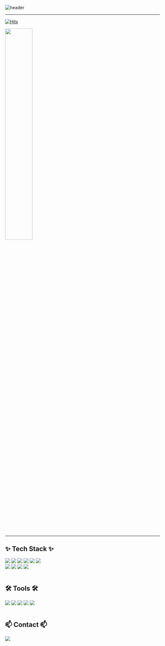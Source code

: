 ![header](https://capsule-render.vercel.app/api?type=waving&color=timeGradient&text=Welcome%20to%20Jiyeon's%20GitHub&animation=twinkling&fontSize=35&fontAlignY=40&fontAlign=70&height=250)

---

[![Hits](https://hits.seeyoufarm.com/api/count/incr/badge.svg?url=https%3A%2F%2Fgithub.com%2FYeoniSon&count_bg=%236AD9CB&title_bg=%23727272&icon=github.svg&icon_color=%23E7E7E7&title=GitHub&edge_flat=false)](https://github.com/YeoniSon)

<a href="s">
  <img src="https://github-readme-stats.vercel.app/api?username=YeoniSon&theme=tokyonight&show_icons=true" width="42%" />
</a><br>

---
<!-- 내용부분 -->
<h2 >✨ Tech Stack ✨</h2>
<div >
  <img src="http://img.shields.io/badge/JavaScript-COLOR?style=flat&logo=JavaScript&logoColor=white&color=F7DF1E" />
  <img src="http://img.shields.io/badge/Node.js-COLOR?style=flat&logo=Node.js&logoColor=white&color=5FA04E"/>
  <img src="http://img.shields.io/badge/HTML5-COLOR?style=flat&logo=HTML5&logoColor=white&color=E34F26"/>
  <img src="http://img.shields.io/badge/CSS3-COLOR?style=flat&logo=CSS3&logoColor=white&color=1572B6" />
  <img src="https://img.shields.io/badge/Java-007396?style=flat&logo=OpenJDK&logoColor=white"/>
  <img src="http://img.shields.io/badge/Spring-COLOR?style=flat&logo=Spring&logoColor=white&color=6DB33F" />
  <br>
  <img src="http://img.shields.io/badge/SpringBoot-COLOR?style=flat&logo=SpringBoot&logoColor=white&color=6DB33F" />  
  <img src="http://img.shields.io/badge/Pyton-COLOR?style=flat&logo=Python&logoColor=white&color=3776AB" />
  <img src="http://img.shields.io/badge/MariaDB-COLOR?style=flat&logo=MariaDB&logoColor=white&color=003545" />
  <img src="http://img.shields.io/badge/AWS-COLOR?style=flat&logo=amazonwebservices&logoColor=white&color=232F3E" />
  
</div><br>


<h2>🛠 Tools 🛠</h2>
<div>
  <img src="http://img.shields.io/badge/GitHub-COLOR?style=flat&logo=github&logoColor=white&color=181717" />
  <img src="http://img.shields.io/badge/Figma-COLOR?style=flat&logo=figma&logoColor=white&color=F24E1E" />
  <img src="http://img.shields.io/badge/IntelliJ-COLOR?style=flat&logo=intellijidea&logoColor=white&color=000000" />
  <img src="http://img.shields.io/badge/VisualStudioCode-Color?style=flat&logo=vscode&logoColor=white&color=40AEF0" />
  <img src="http://img.shields.io/badge/Postman-Color?style=flat&logo=postman&logoColor=white&color=FF6C37" />
</div><br>

<h2 >📫 Contact 📫</h2>
<div >
  <a href="mailto:sjy8211@gmail.com"><img src="https://img.shields.io/badge/Gmail-d14836?style=flat&logo=Gmail&logoColor=white&link=kimhyein7110@gmail.com"/></a>
</div><br>
